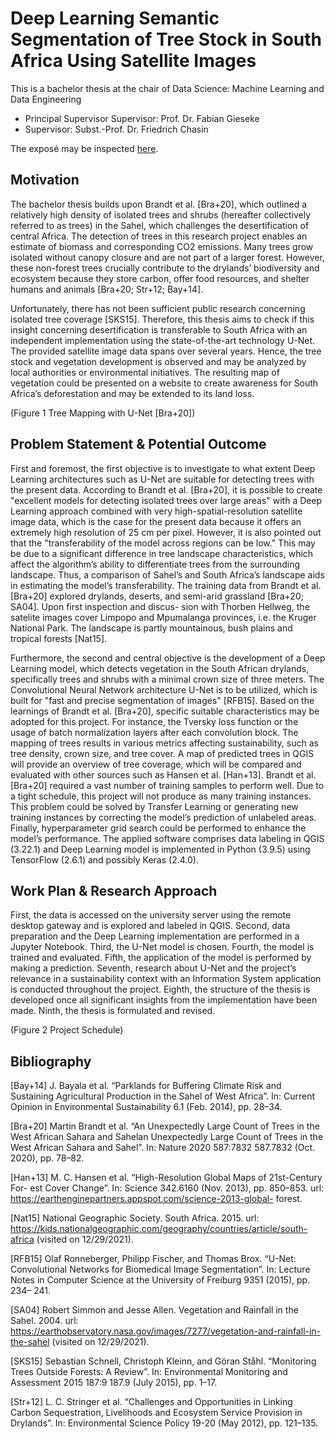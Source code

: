 # Deep Learning Semantic Segmentation of Tree Stock in South Africa Using Satellite Images

This is a bachelor thesis at the chair of Data Science: Machine Learning and Data Engineering

- Principal Supervisor Supervisor: Prof. Dr. Fabian Gieseke
- Supervisor: Subst.-Prof. Dr. Friedrich Chasin

The exposé may be inspected [here](https://github.com/lgiesen/DL-Semantic-Segmentation-of-Tree-Stock-in-South-Africa-Using-Satellite-Images/blob/main/Expose_Deep_Learning_Semantic_Segmentation_of_Tree_Stock_in_South_Africa_Using_Satellite_Images.pdf).

## Motivation

The bachelor thesis builds upon Brandt et al. [Bra+20], which outlined a relatively high density of isolated trees and shrubs (hereafter collectively referred to as trees) in the Sahel, which challenges the desertification of central Africa. The detection of trees in this research project enables an estimate of biomass and corresponding CO2 emissions. Many trees grow isolated without canopy closure and are not part of a larger forest. However, these non-forest trees crucially contribute to the drylands’ biodiversity and ecosystem because they store carbon, offer food resources, and shelter humans and animals [Bra+20; Str+12; Bay+14].

Unfortunately, there has not been sufficient public research concerning isolated tree coverage [SKS15]. Therefore, this thesis aims to check if this insight concerning desertification is transferable to South Africa with an independent implementation using the state-of-the-art technology U-Net. The provided satellite image data spans over several years. Hence, the tree stock and vegetation development is observed and may be analyzed by local authorities or environmental initiatives. The resulting map of vegetation could be presented on a website to create awareness for South Africa’s deforestation and may be extended to its land loss.

(Figure 1 Tree Mapping with U-Net [Bra+20])

## Problem Statement & Potential Outcome

First and foremost, the first objective is to investigate to what extent Deep Learning architectures such as U-Net are suitable for detecting trees with the present data. According to Brandt et al. [Bra+20], it is possible to create "excellent models for detecting isolated trees over large areas" with a Deep Learning approach combined with very high-spatial-resolution satellite image data, which is the case for the present data because it offers an extremely high resolution of 25 cm per pixel. However, it is also pointed out that the "transferability of the model across regions can be low." This may be due to a significant difference in tree landscape characteristics, which affect the algorithm’s ability to differentiate trees from the surrounding landscape. Thus, a comparison of Sahel’s and South Africa’s landscape aids in estimating the model’s transferability. The training data from Brandt et al. [Bra+20] explored drylands, deserts, and semi-arid grassland [Bra+20; SA04]. Upon first inspection and discus- sion with Thorben Hellweg, the satelite images cover Limpopo and Mpumalanga provinces, i.e. the Kruger National Park. The landscape is partly mountainous, bush plains and tropical forests [Nat15].

Furthermore, the second and central objective is the development of a Deep Learning model, which detects vegetation in the South African drylands, specifically trees and shrubs with a minimal crown size of three meters. The Convolutional Neural Network architecture U-Net is to be utilized, which is built for "fast and precise segmentation of images" [RFB15]. Based on the learnings of Brandt et al. [Bra+20], specific suitable characteristics may be adopted for this project. For instance, the Tversky loss function or the usage of batch normalization layers after each convolution block. The mapping of trees results in various metrics affecting sustainability, such as tree density, crown size, and tree cover. A map of predicted trees in QGIS will provide an overview of tree coverage, which will be compared and evaluated with other sources such as Hansen et al. [Han+13]. Brandt et al. [Bra+20] required a vast number of training samples to perform well. Due to a tight schedule, this project will not produce as many training instances. This problem could be solved by Transfer Learning or generating new training instances by correcting the model’s prediction of unlabeled areas. Finally, hyperparameter grid search could be performed to enhance the model’s performance. The applied software comprises data labeling in QGIS (3.22.1) and Deep Learning model is implemented in Python (3.9.5) using TensorFlow (2.6.1) and possibly Keras (2.4.0).

## Work Plan & Research Approach

First, the data is accessed on the university server using the remote desktop gateway and is explored and labeled in QGIS. Second, data preparation and the Deep Learning implementation are performed in a Jupyter Notebook. Third, the U-Net model is chosen. Fourth, the model is trained and evaluated. Fifth, the application of the model is performed by making a prediction. Seventh, research about U-Net and the project’s relevance in a sustainability context with an Information System application is conducted throughout the project. Eighth, the structure of the thesis is developed once all significant insights from the implementation have been made. Ninth, the thesis is formulated and revised.

(Figure 2 Project Schedule)

## Bibliography

[Bay+14] J. Bayala et al. “Parklands for Buffering Climate Risk and Sustaining Agricultural Production in the Sahel of West Africa”. In: Current Opinion in Environmental Sustainability 6.1 (Feb. 2014), pp. 28–34.

[Bra+20] Martin Brandt et al. “An Unexpectedly Large Count of Trees in the West African Sahara and Sahelan Unexpectedly Large Count of Trees in the West African Sahara and Sahel”. In: Nature 2020 587:7832 587.7832 (Oct. 2020), pp. 78–82.

[Han+13] M. C. Hansen et al. “High-Resolution Global Maps of 21st-Century For- est Cover Change”. In: Science 342.6160 (Nov. 2013), pp. 850–853. url: https://earthenginepartners.appspot.com/science-2013-global- forest.

[Nat15] National Geographic Society. South Africa. 2015. url: https://kids.nationalgeographic.com/geography/countries/article/south-africa (visited on 12/29/2021).

[RFB15] Olaf Ronneberger, Philipp Fischer, and Thomas Brox. “U-Net: Convolutional Networks for Biomedical Image Segmentation”. In: Lecture Notes in Computer Science at the University of Freiburg 9351 (2015), pp. 234– 241.

[SA04] Robert Simmon and Jesse Allen. Vegetation and Rainfall in the Sahel. 2004. url: https://earthobservatory.nasa.gov/images/7277/vegetation-and-rainfall-in-the-sahel (visited on 12/29/2021).

[SKS15] Sebastian Schnell, Christoph Kleinn, and Göran Ståhl. “Monitoring Trees Outside Forests: A Review”. In: Environmental Monitoring and Assessment 2015 187:9 187.9 (July 2015), pp. 1–17.

[Str+12] L. C. Stringer et al. “Challenges and Opportunities in Linking Carbon Sequestration, Livelihoods and Ecosystem Service Provision in Drylands”. In: Environmental Science Policy 19-20 (May 2012), pp. 121–135.
